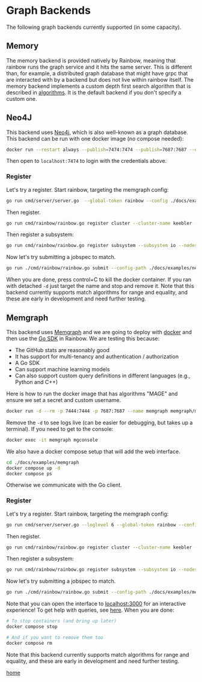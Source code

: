 # Graph Backends

The following graph backends currently supported (in some capacity).

## Memory

The memory backend is provided natively by Rainbow, meaning that rainbow runs the graph service and it hits the same server. This is different than, for example, a distributed graph database that might
have grpc that are interacted with by a backend but does not live within rainbow itself.  The memory backend implements a custom depth first search algorithm that is described in [algorithms](algorithms.md).
It is the default backend if you don't specify a custom one.

## Neo4J

This backend uses [Neo4j](https://neo4j.com/docs/operations-manual/current/docker/introduction/), which is also well-known as a graph database.
This backend can be run with one docker image (no compose needed):

```bash
docker run --restart always --publish=7474:7474 --publish=7687:7687 --env NEO4J_AUTH=neo4j/chocolate-cookies neo4j:5.20.0
```

Then open to `localhost:7474` to login with the credentials above.

### Register

Let's try a register. Start rainbow, targeting the memgraph config:

```bash
go run cmd/server/server.go  --global-token rainbow --config ./docs/examples/neo4j/rainbow-config.yaml
```

Then register.

```bash
go run cmd/rainbow/rainbow.go register cluster --cluster-name keebler --nodes-json ./docs/examples/scheduler/cluster-nodes.json --config-path ./docs/examples/neo4j/rainbow-config.yaml --save
```

Then register a subsystem:

```bash
go run cmd/rainbow/rainbow.go register subsystem --subsystem io --nodes-json ./docs/examples/scheduler/cluster-io-subsystem.json --config-path ./docs/examples/neo4j/rainbow-config.yaml
```

Now let's try submitting a jobspec to match.

```bash
go run ./cmd/rainbow/rainbow.go submit --config-path ./docs/examples/neo4j/rainbow-config.yaml --nodes 2 --tasks 2 --command "echo hello world"
```

When you are done, press control+C to kill the docker container. If you ran with detached `-d` just target the name and stop and remove it.
Note that this backend currently supports match algorithms for range and equality, and these are early in development and need further testing.



## Memgraph

This backend uses [Memgraph](https://github.com/memgraph/memgraph) and we are going to deploy with [docker](https://memgraph.com/docs/getting-started/install-memgraph/docker) and then use the [Go SDK](https://memgraph.com/docs/client-libraries/go) in Rainbow. We are testing this because:

- The GitHub stats are reasonably good
- It has support for multi-tenancy and authentication / authorization
- A Go SDK
- Can support machine learning models
- Can also support custom query definitions in different languages (e.g., Python and C++)

Here is how to run the docker image that has algorithms "MAGE" and ensure we set a secret and custom username.

```bash
docker run -d --rm -p 7444:7444 -p 7687:7687 --name memgraph memgraph/memgraph-mage --memory-limit=500 --log-level=TRACE MGCONSOLE="--username rainbow --password chocolate-cookies"
```

Remove the `-d` to see logs live (can be easier for debugging, but takes up a terminal).
If you need to get to the console:

```bash
docker exec -it memgraph mgconsole
```

We also have a docker compose setup that will add the web interface.

```bash
cd ./docs/examples/memgraph
docker compose up -d
docker compose ps
```

Otherwise we communicate with the Go client.


### Register

Let's try a register. Start rainbow, targeting the memgraph config:

```bash
go run cmd/server/server.go --loglevel 6 --global-token rainbow --config ./docs/examples/memgraph/rainbow-config.yaml
```

Then register.

```bash
go run cmd/rainbow/rainbow.go register cluster --cluster-name keebler --nodes-json ./docs/examples/scheduler/cluster-nodes.json --config-path ./docs/examples/memgraph/rainbow-config.yaml --save
```

Then register a subsystem:

```bash
go run cmd/rainbow/rainbow.go register subsystem --subsystem io --nodes-json ./docs/examples/scheduler/cluster-io-subsystem.json --config-path ./docs/examples/memgraph/rainbow-config.yaml
```

Now let's try submitting a jobspec to match.

```bash
go run ./cmd/rainbow/rainbow.go submit --config-path ./docs/examples/memgraph/rainbow-config.yaml --nodes 2 --tasks 2 --command "echo hello world"
```

Note that you can open the interface to [localhost:3000](localhost:3000) for an interactive experience!
To get help with queries, see [here](https://memgraph.com/docs/querying/clauses).
When you are done:

```bash
# To stop containers (and bring up later)
docker compose stop

# And if you want to remove them too
docker compose rm
```

Note that this backend currently supports match algorithms for range and equality, and these are early in development and need further testing.


[home](/README.md#rainbow-scheduler)
